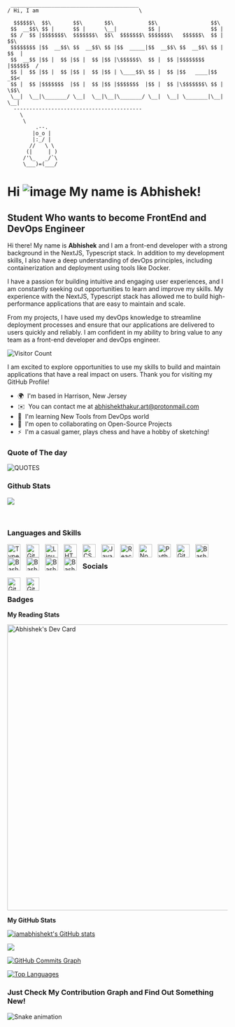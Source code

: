      _________________________________________
    / Hi, I am                                \
    
      $$$$$$\  $$\       $$\       $$\           $$\                 $$\       
     $$  __$$\ $$ |      $$ |      \__|          $$ |                $$ |      
     $$ /  $$ |$$$$$$$\  $$$$$$$\  $$\  $$$$$$$\ $$$$$$$\   $$$$$$\  $$ |  $$\ 
     $$$$$$$$ |$$  __$$\ $$  __$$\ $$ |$$  _____|$$  __$$\ $$  __$$\ $$ | $$  |
     $$  __$$ |$$ |  $$ |$$ |  $$ |$$ |\$$$$$$\  $$ |  $$ |$$$$$$$$ |$$$$$$  / 
     $$ |  $$ |$$ |  $$ |$$ |  $$ |$$ | \____$$\ $$ |  $$ |$$   ____|$$  _$$<  
     $$ |  $$ |$$$$$$$  |$$ |  $$ |$$ |$$$$$$$  |$$ |  $$ |\$$$$$$$\ $$ | \$$\ 
     \__|  \__|\_______/ \__|  \__|\__|\_______/ \__|  \__| \_______|\__|  \__|
      -----------------------------------------
        \
         \
             .--.
            |o_o |
            |:_/ |
           //   \ \
          (|     | )
         /'\_   _/`\
         \___)=(___/
                                                                                                                                                  

# Hi ![image](https://user-images.githubusercontent.com/18350557/176309783-0785949b-9127-417c-8b55-ab5a4333674e.gif) My name is Abhishek!

Student Who wants to become FrontEnd and DevOps Engineer
--------------------------
Hi there! My name is **Abhishek** and I am a front-end developer with a strong background in the NextJS, Typescript stack. In addition to my development skills, I also have a deep understanding of devOps principles, including containerization and deployment using tools like Docker.

I have a passion for building intuitive and engaging user experiences, and I am constantly seeking out opportunities to learn and improve my skills. My experience with the NextJS, Typescript stack has allowed me to build high-performance applications that are easy to maintain and scale.

From my projects, I have used my devOps knowledge to streamline deployment processes and ensure that our applications are delivered to users quickly and reliably. I am confident in my ability to bring value to any team as a front-end developer and devOps engineer.

![Visitor Count](https://profile-counter.glitch.me/iamabhishekt/count.svg)

I am excited to explore opportunities to use my skills to build and maintain applications that have a real impact on users. Thank you for visiting my GitHub Profile!

*   🌍  I'm based in Harrison, New Jersey
*   ✉️  You can contact me at [abhishekthakur.art@protonmail.com](mailto:abhishekthakur.art@protonmail.com)
*   🧠  I'm learning New Tools from DevOps world
*   🤝  I'm open to collaborating on Open-Source Projects
*   ⚡  I'm a casual gamer, plays chess and have a hobby of sketching!

### Quote of The day

![QUOTES](https://quotier.vercel.app/quote)
### Github Stats

<a href="https://www.github.com/iamabhishekt" target="_blank" rel="noreferrer"><img
src="https://img.shields.io/github/followers/iamabhishekt?logo=github&style=for-the-badge&color=0891b2&labelColor=1c1917" /></a>

</br>

### Languages and Skills

<img align="left" alt="TypeScript" width="30px" style="padding-right:10px;" src="https://cdn.jsdelivr.net/gh/devicons/devicon/icons/typescript/typescript-plain.svg" />

<img align="left" alt="Git" width="30px" style="padding-right:10px;" src="https://cdn.jsdelivr.net/gh/devicons/devicon/icons/git/git-original.svg" />
<img align="left" alt="Linux" width="30px" style="padding-right:10px;" src="https://cdn.jsdelivr.net/gh/devicons/devicon/icons/linux/linux-original.svg" />
<img align="left" alt="HTML" width="30px" style="padding-right:10px;" src="https://cdn.jsdelivr.net/gh/devicons/devicon/icons/html5/html5-plain.svg" />
<img align="left" alt="CSS" width="30px" style="padding-right:10px;" src="https://cdn.jsdelivr.net/gh/devicons/devicon/icons/css3/css3-plain.svg" />
<img align="left" alt="JavaScript" width="30px" style="padding-right:10px;" src="https://cdn.jsdelivr.net/gh/devicons/devicon/icons/javascript/javascript-plain.svg" />
<img align="left" alt="React" width="30px" style="padding-right:10px;" src="https://cdn.jsdelivr.net/gh/devicons/devicon/icons/react/react-original.svg" />
<img align="left" alt="NodeJS" width="30px" style="padding-right:10px;" src="https://cdn.jsdelivr.net/gh/devicons/devicon/icons/nodejs/nodejs-original.svg" />
<img align="left" alt="Python" width="30px" style="padding-right:10px;" src="https://cdn.jsdelivr.net/gh/devicons/devicon/icons/python/python-plain.svg" />

<img align="left" alt="GitHub" width="30px" style="padding-right:10px;" src="https://cdn.jsdelivr.net/gh/devicons/devicon/icons/github/github-original.svg" />

<img align="left" alt="Bash" width="30px" style="padding-right:10px;" src="https://cdn.jsdelivr.net/gh/devicons/devicon/icons/bash/bash-original.svg" />
<img align="left" alt="Bash" width="30px" style="padding-right:10px;" src="https://cdn.jsdelivr.net/gh/devicons/devicon/icons/docker/docker-original.svg" />
<img align="left" alt="Bash" width="30px" style="padding-right:10px;" src="https://cdn.jsdelivr.net/gh/devicons/devicon/icons/heroku/heroku-plain.svg" />
<img align="left" alt="Bash" width="30px" style="padding-right:10px;" src="https://cdn.jsdelivr.net/gh/devicons/devicon/icons/kubernetes/kubernetes-plain.svg" />
<img align="left" alt="Bash" width="30px" style="padding-right:10px;" src="https://cdn.jsdelivr.net/gh/devicons/devicon/icons/npm/npm-original-wordmark.svg" />
</br>

### Socials

<p align="left"> <a href="https://www.github.com/iamabhishekt" target="_blank" rel="noreferrer"><img align="left" alt="Github" width="30px" style="padding-right:10px;" src="https://raw.githubusercontent.com/danielcranney/readme-generator/main/public/icons/socials/github.svg" /></a> 
<a href="https://www.github.com/iamabhishekt" target="_blank" rel="noreferrer"><img align="left" alt="Github" width="30px" style="padding-right:10px;" src="https://raw.githubusercontent.com/danielcranney/readme-generator/main/public/icons/socials/linkedin.svg" /></a> 
</p>
</br>

### Badges

<b>My Reading Stats</b>

<a href="https://app.daily.dev/iamabhishekt"><img src="https://api.daily.dev/devcards/v2/5nQbSfy8uL5bpEsj0gkd9.png?type=wide&r=y6v" width="652" alt="Abhishek's Dev Card"/></a>

<b>My GitHub Stats</b>

<a href="http://www.github.com/iamabhishekt"><img src="https://github-readme-stats.vercel.app/api?username=iamabhishekt&show_icons=true&hide=&count_private=true&title_color=0891b2&text_color=ffffff&icon_color=0891b2&bg_color=1c1917&hide_border=true&show_icons=true" alt="iamabhishekt's GitHub stats" /></a>

<a href="http://www.github.com/iamabhishekt"><img src="https://github-readme-streak-stats.herokuapp.com/?user=iamabhishekt&stroke=ffffff&background=1c1917&ring=0891b2&fire=0891b2&currStreakNum=ffffff&currStreakLabel=0891b2&sideNums=ffffff&sideLabels=ffffff&dates=ffffff&hide_border=true" /></a>

<a href="http://www.github.com/iamabhishekt"><img src="https://activity-graph.herokuapp.com/graph?username=iamabhishekt&bg_color=1c1917&color=ffffff&line=0891b2&point=ffffff&area_color=1c1917&area=true&hide_border=true&custom_title=GitHub%20Commits%20Graph" alt="GitHub Commits Graph" /></a>

<a href="https://github.com/iamabhishekt" align="left"><img src="https://github-readme-stats.vercel.app/api/top-langs/?username=iamabhishekt&langs_count=10&title_color=0891b2&text_color=ffffff&icon_color=0891b2&bg_color=1c1917&hide_border=true&locale=en&custom_title=Top%20%Languages" alt="Top Languages" /></a>

###  Just Check My Contribution Graph and Find Out Something New!
![Snake animation](https://github.com/iamabhishekt/iamabhishekt/blob/output/github-contribution-grid-snake.svg)
